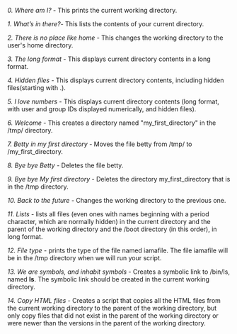 *0. Where am I?* - This prints the current working directory.

*1. What’s in there?*- This lists the contents of your current directory.

*2. There is no place like home* - This changes the working directory to the user's home directory.

*3. The long format* - This displays current directory contents in a long format.

*4. Hidden files* - This displays current directory contents, including hidden files(starting with .).

*5. I love numbers* - This displays current directory contents (long format, with user and group IDs displayed numerically, and hidden files).

*6. Welcome* - This creates a directory named "my_first_directory" in the /tmp/ directory.

*7. Betty in my first directory* - Moves the file betty from /tmp/ to /my_first_directory.

*8. Bye bye Betty* - Deletes the file betty.

*9. Bye bye My first directory* - Deletes the directory my_first_directory that is in the /tmp directory.

*10. Back to the future* - Changes the working directory to the previous one.

*11. Lists* -  lists all files (even ones with names beginning with a period character, which are normally hidden) in the current directory and the parent of the working directory and the /boot directory (in this order), in long format.

*12. File type* - prints the type of the file named iamafile. The file iamafile will be in the /tmp directory when we will run your script.

*13. We are symbols, and inhabit symbols* - Creates a symbolic link to /bin/ls, named __ls__. The symbolic link should be created in the current working directory.

*14. Copy HTML files* - Creates a script that copies all the HTML files from the current working directory to the parent of the working directory, but only copy files that did not exist in the parent of the working directory or were newer than the versions in the parent of the working directory.

